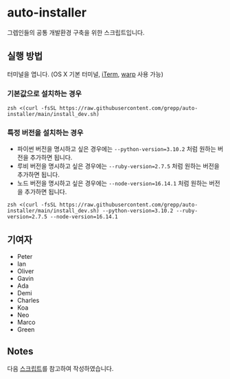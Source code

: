 # auto-installer

그렙인들의 공통 개발환경 구축을 위한 스크립트입니다.

## 실행 방법

터미널을 엽니다. (OS X 기본 터미널, [iTerm](https://iterm2.com/), [warp](https://www.warp.dev/) 사용 가능)

### 기본값으로 설치하는 경우

```
zsh <(curl -fsSL https://raw.githubusercontent.com/grepp/auto-installer/main/install_dev.sh)
```

### 특정 버전을 설치하는 경우

- 파이썬 버전을 명시하고 싶은 경우에는 `--python-version=3.10.2` 처럼 원하는 버전을 추가하면 됩니다.
- 루비 버전을 명시하고 싶은 경우에는 `--ruby-version=2.7.5` 처럼 원하는 버전을 추가하면 됩니다.
- 노드 버전을 명시하고 싶은 경우에는 `--node-version=16.14.1` 처럼 원하는 버전을 추가하면 됩니다.

```
zsh <(curl -fsSL https://raw.githubusercontent.com/grepp/auto-installer/main/install_dev.sh) --python-version=3.10.2 --ruby-version=2.7.5 --node-version=16.14.1
```

## 기여자

- Peter
- Ian
- Oliver
- Gavin
- Ada
- Demi
- Charles
- Koa
- Neo
- Marco
- Green

## Notes

다음 [스크립트](https://github.com/lablup/backend.ai/blob/main/scripts/install-dev.sh)를 참고하여 작성하였습니다.
